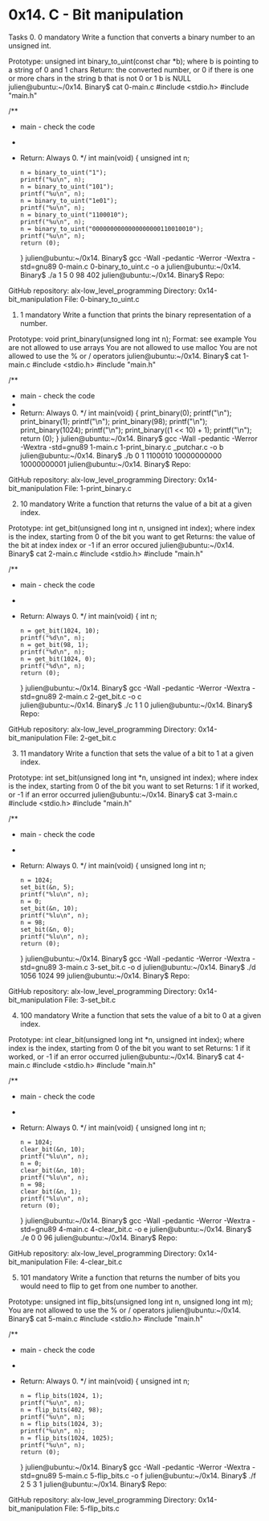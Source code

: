 # 0x14. C - Bit manipulation

Tasks 0. 0
mandatory
Write a function that converts a binary number to an unsigned int.

Prototype: unsigned int binary_to_uint(const char \*b);
where b is pointing to a string of 0 and 1 chars
Return: the converted number, or 0 if
there is one or more chars in the string b that is not 0 or 1
b is NULL
julien@ubuntu:~/0x14. Binary$ cat 0-main.c
#include <stdio.h>
#include "main.h"

/\*\*

- main - check the code
-
- Return: Always 0.
  \*/
  int main(void)
  {
  unsigned int n;

      n = binary_to_uint("1");
      printf("%u\n", n);
      n = binary_to_uint("101");
      printf("%u\n", n);
      n = binary_to_uint("1e01");
      printf("%u\n", n);
      n = binary_to_uint("1100010");
      printf("%u\n", n);
      n = binary_to_uint("0000000000000000000110010010");
      printf("%u\n", n);
      return (0);

  }
  julien@ubuntu:~/0x14. Binary$ gcc -Wall -pedantic -Werror -Wextra -std=gnu89 0-main.c 0-binary_to_uint.c -o a
  julien@ubuntu:~/0x14. Binary$ ./a
  1
  5
  0
  98
  402
  julien@ubuntu:~/0x14. Binary$
  Repo:

GitHub repository: alx-low_level_programming
Directory: 0x14-bit_manipulation
File: 0-binary_to_uint.c

1. 1
   mandatory
   Write a function that prints the binary representation of a number.

Prototype: void print_binary(unsigned long int n);
Format: see example
You are not allowed to use arrays
You are not allowed to use malloc
You are not allowed to use the % or / operators
julien@ubuntu:~/0x14. Binary$ cat 1-main.c
#include <stdio.h>
#include "main.h"

/\*\*

- main - check the code
-
- Return: Always 0.
  \*/
  int main(void)
  {
  print_binary(0);
  printf("\n");
  print_binary(1);
  printf("\n");
  print_binary(98);
  printf("\n");
  print_binary(1024);
  printf("\n");
  print_binary((1 << 10) + 1);
  printf("\n");
  return (0);
  }
  julien@ubuntu:~/0x14. Binary$ gcc -Wall -pedantic -Werror -Wextra -std=gnu89 1-main.c 1-print_binary.c \_putchar.c -o b
  julien@ubuntu:~/0x14. Binary$ ./b
  0
  1
  1100010
  10000000000
  10000000001
  julien@ubuntu:~/0x14. Binary$
  Repo:

GitHub repository: alx-low_level_programming
Directory: 0x14-bit_manipulation
File: 1-print_binary.c

2. 10
   mandatory
   Write a function that returns the value of a bit at a given index.

Prototype: int get_bit(unsigned long int n, unsigned int index);
where index is the index, starting from 0 of the bit you want to get
Returns: the value of the bit at index index or -1 if an error occured
julien@ubuntu:~/0x14. Binary$ cat 2-main.c
#include <stdio.h>
#include "main.h"

/\*\*

- main - check the code
-
- Return: Always 0.
  \*/
  int main(void)
  {
  int n;

      n = get_bit(1024, 10);
      printf("%d\n", n);
      n = get_bit(98, 1);
      printf("%d\n", n);
      n = get_bit(1024, 0);
      printf("%d\n", n);
      return (0);

  }
  julien@ubuntu:~/0x14. Binary$ gcc -Wall -pedantic -Werror -Wextra -std=gnu89 2-main.c 2-get_bit.c -o c  
  julien@ubuntu:~/0x14. Binary$ ./c
  1
  1
  0
  julien@ubuntu:~/0x14. Binary$
  Repo:

GitHub repository: alx-low_level_programming
Directory: 0x14-bit_manipulation
File: 2-get_bit.c

3. 11
   mandatory
   Write a function that sets the value of a bit to 1 at a given index.

Prototype: int set_bit(unsigned long int \*n, unsigned int index);
where index is the index, starting from 0 of the bit you want to set
Returns: 1 if it worked, or -1 if an error occurred
julien@ubuntu:~/0x14. Binary$ cat 3-main.c
#include <stdio.h>
#include "main.h"

/\*\*

- main - check the code
-
- Return: Always 0.
  \*/
  int main(void)
  {
  unsigned long int n;

      n = 1024;
      set_bit(&n, 5);
      printf("%lu\n", n);
      n = 0;
      set_bit(&n, 10);
      printf("%lu\n", n);
      n = 98;
      set_bit(&n, 0);
      printf("%lu\n", n);
      return (0);

  }
  julien@ubuntu:~/0x14. Binary$ gcc -Wall -pedantic -Werror -Wextra -std=gnu89 3-main.c 3-set_bit.c -o d
  julien@ubuntu:~/0x14. Binary$ ./d
  1056
  1024
  99
  julien@ubuntu:~/0x14. Binary$
  Repo:

GitHub repository: alx-low_level_programming
Directory: 0x14-bit_manipulation
File: 3-set_bit.c

4. 100
   mandatory
   Write a function that sets the value of a bit to 0 at a given index.

Prototype: int clear_bit(unsigned long int \*n, unsigned int index);
where index is the index, starting from 0 of the bit you want to set
Returns: 1 if it worked, or -1 if an error occurred
julien@ubuntu:~/0x14. Binary$ cat 4-main.c
#include <stdio.h>
#include "main.h"

/\*\*

- main - check the code
-
- Return: Always 0.
  \*/
  int main(void)
  {
  unsigned long int n;

      n = 1024;
      clear_bit(&n, 10);
      printf("%lu\n", n);
      n = 0;
      clear_bit(&n, 10);
      printf("%lu\n", n);
      n = 98;
      clear_bit(&n, 1);
      printf("%lu\n", n);
      return (0);

  }
  julien@ubuntu:~/0x14. Binary$ gcc -Wall -pedantic -Werror -Wextra -std=gnu89 4-main.c 4-clear_bit.c -o e
  julien@ubuntu:~/0x14. Binary$ ./e
  0
  0
  96
  julien@ubuntu:~/0x14. Binary$
  Repo:

GitHub repository: alx-low_level_programming
Directory: 0x14-bit_manipulation
File: 4-clear_bit.c

5. 101
   mandatory
   Write a function that returns the number of bits you would need to flip to get from one number to another.

Prototype: unsigned int flip_bits(unsigned long int n, unsigned long int m);
You are not allowed to use the % or / operators
julien@ubuntu:~/0x14. Binary$ cat 5-main.c
#include <stdio.h>
#include "main.h"

/\*\*

- main - check the code
-
- Return: Always 0.
  \*/
  int main(void)
  {
  unsigned int n;

      n = flip_bits(1024, 1);
      printf("%u\n", n);
      n = flip_bits(402, 98);
      printf("%u\n", n);
      n = flip_bits(1024, 3);
      printf("%u\n", n);
      n = flip_bits(1024, 1025);
      printf("%u\n", n);
      return (0);

  }
  julien@ubuntu:~/0x14. Binary$ gcc -Wall -pedantic -Werror -Wextra -std=gnu89 5-main.c 5-flip_bits.c -o f
  julien@ubuntu:~/0x14. Binary$ ./f
  2
  5
  3
  1
  julien@ubuntu:~/0x14. Binary$
  Repo:

GitHub repository: alx-low_level_programming
Directory: 0x14-bit_manipulation
File: 5-flip_bits.c
